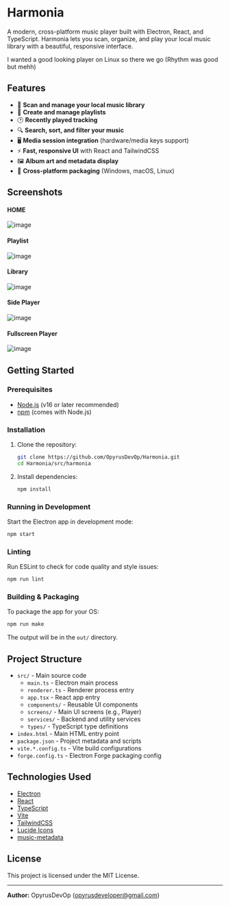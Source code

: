 # Harmonia

A modern, cross-platform music player built with Electron, React, and TypeScript. Harmonia lets you scan, organize, and play your local music library with a beautiful, responsive interface.

I wanted a good looking player on Linux so there we go (Rhythm was good but mehh)
## Features

- 🎵 **Scan and manage your local music library**
- 📂 **Create and manage playlists**
- 🕑 **Recently played tracking**
- 🔍 **Search, sort, and filter your music**
- 🖥️ **Media session integration** (hardware/media keys support)
- ⚡ **Fast, responsive UI** with React and TailwindCSS
- 🖼️ **Album art and metadata display**
- 🏁 **Cross-platform packaging** (Windows, macOS, Linux)

## Screenshots
#### HOME
![image](https://github.com/user-attachments/assets/af07cade-a54f-4c2a-94c2-cf80fabb4d69)
#### Playlist 
![image](https://github.com/user-attachments/assets/49a13267-f313-48bb-abda-92dcb3943c1b)
#### Library
![image](https://github.com/user-attachments/assets/d753f57b-817c-4bb9-a905-44ee08547bbb)
#### Side Player
![image](https://github.com/user-attachments/assets/ff66e305-929a-48ac-b934-319bb798d66b)
#### Fullscreen Player
![image](https://github.com/user-attachments/assets/83e27ad2-a19f-41ba-9696-527c23a8b588)

## Getting Started

### Prerequisites
- [Node.js](https://nodejs.org/) (v16 or later recommended)
- [npm](https://www.npmjs.com/) (comes with Node.js)

### Installation

1. Clone the repository:
   ```bash
   git clone https://github.com/OpyrusDevOp/Harmonia.git
   cd Harmonia/src/harmonia
   ```
2. Install dependencies:
   ```bash
   npm install
   ```

### Running in Development

Start the Electron app in development mode:
```bash
npm start
```

### Linting

Run ESLint to check for code quality and style issues:
```bash
npm run lint
```

### Building & Packaging

To package the app for your OS:
```bash
npm run make
```
The output will be in the `out/` directory.

## Project Structure

- `src/` - Main source code
  - `main.ts` - Electron main process
  - `renderer.ts` - Renderer process entry
  - `app.tsx` - React app entry
  - `components/` - Reusable UI components
  - `screens/` - Main UI screens (e.g., Player)
  - `services/` - Backend and utility services
  - `types/` - TypeScript type definitions
- `index.html` - Main HTML entry point
- `package.json` - Project metadata and scripts
- `vite.*.config.ts` - Vite build configurations
- `forge.config.ts` - Electron Forge packaging config

## Technologies Used

- [Electron](https://www.electronjs.org/)
- [React](https://react.dev/)
- [TypeScript](https://www.typescriptlang.org/)
- [Vite](https://vitejs.dev/)
- [TailwindCSS](https://tailwindcss.com/)
- [Lucide Icons](https://lucide.dev/)
- [music-metadata](https://github.com/Borewit/music-metadata)

## License

This project is licensed under the MIT License.

---

**Author:** OpyrusDevOp (<opyrusdeveloper@gmail.com>) 
